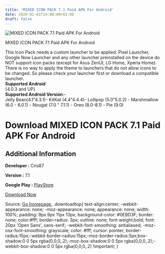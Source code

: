 ```yaml
---
title: 'MIXED ICON PACK 7.1 Paid APK For Android'
date: 2020-01-01T14:00:00+01:00
draft: false
---
```


![MIXED ICON PACK 7.1 Paid APK For Android](https://i0.wp.com/apkhome.net/wp-content/uploads/2020/01/MIXED-ICON-PACK-7.1-Paid.png "MIXED ICON PACK 7.1 Paid APK For Android")

  

MIXED ICON PACK 7.1 Paid APK For Android

This Icon Pack needs a custom launcher to be applied. Pixel Launcher, Google Now Launcher and any other launcher preinstalled on the device do NOT support icon packs (except for Asus ZenUI, LG Home, Xperia Home). There is no way to apply the theme to launchers that do not allow icons to be changed. So please check your launcher first or download a compatible launcher.  
**Supported Android**  
{4.0.3 and UP}  
**Supported Android Version**:-  
Jelly Bean(4.1"4.3.1)- KitKat (4.4"4.4.4)- Lollipop (5.0"5.0.2) - Marshmallow (6.0 - 6.0.1) - Nougat (7.0 " 7.1.1) - Oreo (8.0-8.1) - Pie (9.0)

Download MIXED ICON PACK 7.1 Paid APK For Android
=================================================

Additional Information
----------------------

**Developer :** Cris87

**Version :** 7.1

**Google Play :** [PlayStore](https://play.google.com/store/apps/details?id=com.cris87.mixed)

  

[Download Now](https://store4app.co/post/mixed-icon-pack-7-1-paid-apk-for-android_1577882634)

  
Source: [Go homepage.](https://store4app.co/post/mixed-icon-pack-7-1-paid-apk-for-android_1577882634) .downloadtop{ text-align:center; -webkit-appearance: none; -moz-appearance: none; appearance: none; width: 100%; padding: 9px 9px 11px 13px; background-color: #0EBD3F; border: none; color:#fff; border-radius: 3px; outline: none; font-weight;bold; font: 20px 'Open Sans', sans-serif; -webkit-font-smoothing: antialiased; -moz-osx-font-smoothing: grayscale; color: #fff; cursor: pointer; border-radius:15px;-webkit-border-radius:15px;-moz-border-radius:5px;box-shadow:0 0 5px rgba(0,0,0,.2);-moz-box-shadow:0 0 5px rgba(0,0,0,.2);-webkit-box-shadow:0 0 5px rgba(0,0,0,.2) !important; }